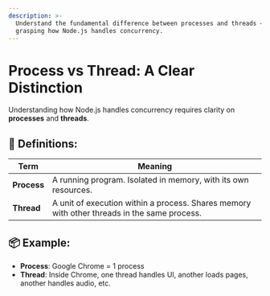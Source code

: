 ```yaml
---
description: >-
  Understand the fundamental difference between processes and threads — key to
  grasping how Node.js handles concurrency.
---
```


# Process vs Thread: A Clear Distinction

Understanding how Node.js handles concurrency requires clarity on **processes** and **threads**.

## 🧠 Definitions:

| Term        | Meaning                                                                                     |
| ----------- | ------------------------------------------------------------------------------------------- |
| **Process** | A running program. Isolated in memory, with its own resources.                              |
| **Thread**  | A unit of execution within a process. Shares memory with other threads in the same process. |

## 📦 Example:

* **Process**: Google Chrome = 1 process
* **Thread**: Inside Chrome, one thread handles UI, another loads pages, another handles audio, etc.
